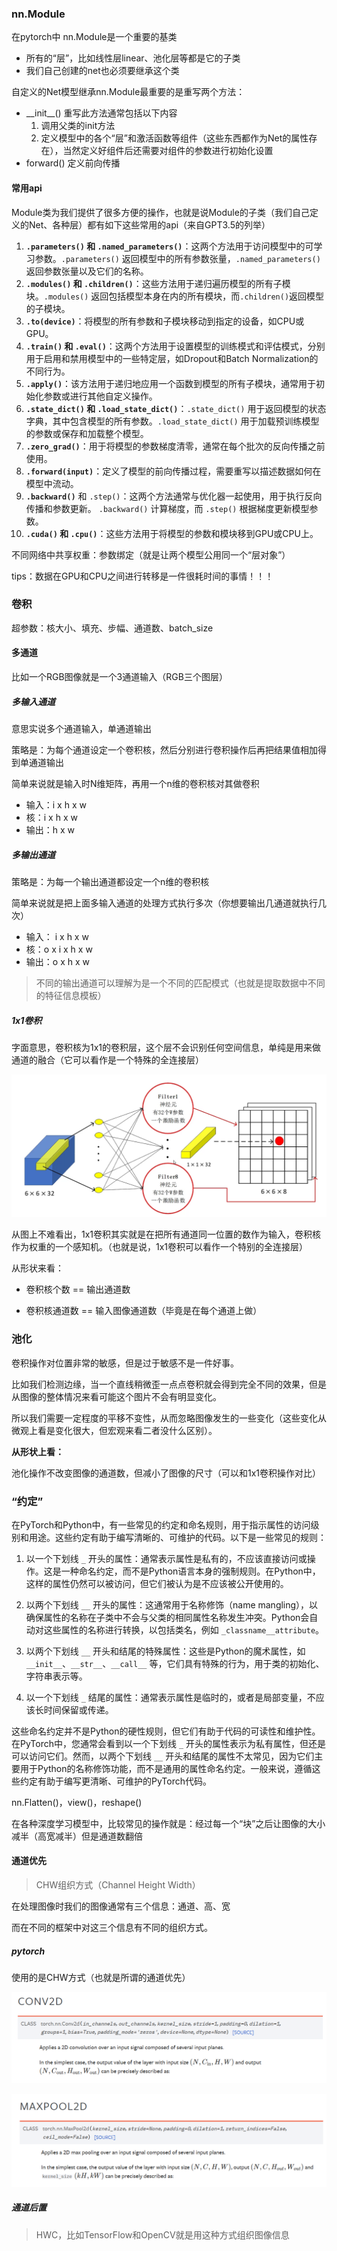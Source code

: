 ### nn.Module

在pytorch中 nn.Module是一个重要的基类

- 所有的“层”，比如线性层linear、池化层等都是它的子类
- 我们自己创建的net也必须要继承这个类

自定义的Net模型继承nn.Module最重要的是重写两个方法：

- \_\_init\_\_()  重写此方法通常包括以下内容
  1. 调用父类的init方法
  2. 定义模型中的各个“层”和激活函数等组件（这些东西都作为Net的属性存在），当然定义好组件后还需要对组件的参数进行初始化设置
- forward()  定义前向传播



#### 常用api

Module类为我们提供了很多方便的操作，也就是说Module的子类（我们自己定义的Net、各种层）都有如下这些常用的api（来自GPT3.5的列举）

1. **`.parameters()` 和 `.named_parameters()`**：这两个方法用于访问模型中的可学习参数。`.parameters()` 返回模型中的所有参数张量，`.named_parameters()` 返回参数张量以及它们的名称。
2. **`.modules()` 和 `.children()`**：这些方法用于递归遍历模型的所有子模块。`.modules()` 返回包括模型本身在内的所有模块，而`.children()`返回模型的子模块。
3. **`.to(device)`**：将模型的所有参数和子模块移动到指定的设备，如CPU或GPU。
4. **`.train()` 和 `.eval()`**：这两个方法用于设置模型的训练模式和评估模式，分别用于启用和禁用模型中的一些特定层，如Dropout和Batch Normalization的不同行为。
5. **`.apply()`**：该方法用于递归地应用一个函数到模型的所有子模块，通常用于初始化参数或进行其他自定义操作。
6. **`.state_dict()` 和 `.load_state_dict()`**：`.state_dict()` 用于返回模型的状态字典，其中包含模型的所有参数。`.load_state_dict()` 用于加载预训练模型的参数或保存和加载整个模型。
7. **`.zero_grad()`**：用于将模型的参数梯度清零，通常在每个批次的反向传播之前使用。
8. **`.forward(input)`**：定义了模型的前向传播过程，需要重写以描述数据如何在模型中流动。
9. **`.backward()`** 和 `.step()`：这两个方法通常与优化器一起使用，用于执行反向传播和参数更新。 `.backward()` 计算梯度，而 `.step()` 根据梯度更新模型参数。
10. **`.cuda()` 和 `.cpu()`**：这些方法用于将模型的参数和模块移到GPU或CPU上。



不同网络中共享权重：参数绑定（就是让两个模型公用同一个“层对象”）



tips：数据在GPU和CPU之间进行转移是一件很耗时间的事情！！！



### 卷积

超参数：核大小、填充、步幅、通道数、batch_size



#### 多通道

比如一个RGB图像就是一个3通道输入（RGB三个图层）

##### 多输入通道

意思实说多个通道输入，单通道输出

策略是：为每个通道设定一个卷积核，然后分别进行卷积操作后再把结果值相加得到单通道输出

简单来说就是输入时N维矩阵，再用一个n维的卷积核对其做卷积

- 输入：i x h x w
- 核：i x h x w
- 输出：h x w



##### 多输出通道

策略是：为每一个输出通道都设定一个n维的卷积核

简单来说就是把上面多输入通道的处理方式执行多次（你想要输出几通道就执行几次）

- 输入： i x h x w
- 核：o x i x h x w
- 输出：o x h x w



> 不同的输出通道可以理解为是一个不同的匹配模式（也就是提取数据中不同的特征信息模板）



##### 1x1卷积

字面意思，卷积核为1x1的卷积层，这个层不会识别任何空间信息，单纯是用来做通道的融合（它可以看作是一个特殊的全连接层）

![](pytorch.assets/1乘1卷积效果.png)

从图上不难看出，1x1卷积其实就是在把所有通道同一位置的数作为输入，卷积核作为权重的一个感知机。（也就是说，1x1卷积可以看作一个特别的全连接层）

从形状来看：

- 卷积核个数 == 输出通道数

- 卷积核通道数 == 输入图像通道数（毕竟是在每个通道上做）





### 池化

卷积操作对位置非常的敏感，但是过于敏感不是一件好事。

比如我们检测边缘，当一个直线稍微歪一点点卷积就会得到完全不同的效果，但是从图像的整体情况来看可能这个图片不会有明显变化。

所以我们需要一定程度的平移不变性，从而忽略图像发生的一些变化（这些变化从微观上看是变化很大，但宏观来看二者没什么区别）。

**从形状上看：**

池化操作不改变图像的通道数，但减小了图像的尺寸（可以和1x1卷积操作对比）





### “约定”

在PyTorch和Python中，有一些常见的约定和命名规则，用于指示属性的访问级别和用途。这些约定有助于编写清晰的、可维护的代码。以下是一些常见的规则：

1. 以一个下划线 `_` 开头的属性：通常表示属性是私有的，不应该直接访问或操作。这是一种命名约定，而不是Python语言本身的强制规则。在Python中，这样的属性仍然可以被访问，但它们被认为是不应该被公开使用的。

2. 以两个下划线 `__` 开头的属性：这通常用于名称修饰（name mangling），以确保属性的名称在子类中不会与父类的相同属性名称发生冲突。Python会自动对这些属性的名称进行转换，以包括类名，例如 `_classname__attribute`。

3. 以两个下划线 `__` 开头和结尾的特殊属性：这些是Python的魔术属性，如 `__init__`、`__str__`、`__call__` 等，它们具有特殊的行为，用于类的初始化、字符串表示等。

4. 以一个下划线 `_` 结尾的属性：通常表示属性是临时的，或者是局部变量，不应该长时间保留或传递。

这些命名约定并不是Python的硬性规则，但它们有助于代码的可读性和维护性。在PyTorch中，您通常会看到以一个下划线 `_` 开头的属性表示为私有属性，但还是可以访问它们。然而，以两个下划线 `__` 开头和结尾的属性不太常见，因为它们主要用于Python的名称修饰功能，而不是通用的属性命名约定。一般来说，遵循这些约定有助于编写更清晰、可维护的PyTorch代码。





nn.Flatten()，view()，reshape()





在各种深度学习模型中，比较常见的操作就是：经过每一个“块”之后让图像的大小减半（高宽减半）但是通道数翻倍





#### 通道优先

> CHW组织方式（Channel Height Width）

在处理图像时我们的图像通常有三个信息：通道、高、宽

而在不同的框架中对这三个信息有不同的组织方式。

##### pytorch

使用的是CHW方式（也就是所谓的通道优先）

![](pytorch.assets/pytorch卷积通道优先.png)



![](pytorch.assets/pytorch池化通道优先.png)



##### 通道后置

> HWC，比如TensorFlow和OpenCV就是用这种方式组织图像信息















